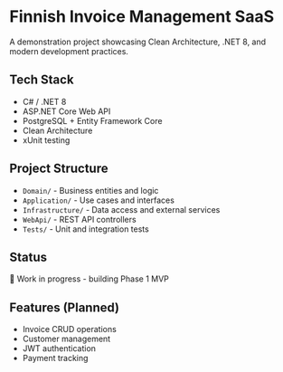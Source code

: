 # Finnish Invoice Management SaaS

A demonstration project showcasing Clean Architecture, .NET 8, and modern development practices.

## Tech Stack
- C# / .NET 8
- ASP.NET Core Web API
- PostgreSQL + Entity Framework Core
- Clean Architecture
- xUnit testing

## Project Structure
- `Domain/` - Business entities and logic
- `Application/` - Use cases and interfaces
- `Infrastructure/` - Data access and external services
- `WebApi/` - REST API controllers
- `Tests/` - Unit and integration tests

## Status
🚧 Work in progress - building Phase 1 MVP

## Features (Planned)
- Invoice CRUD operations
- Customer management
- JWT authentication
- Payment tracking
